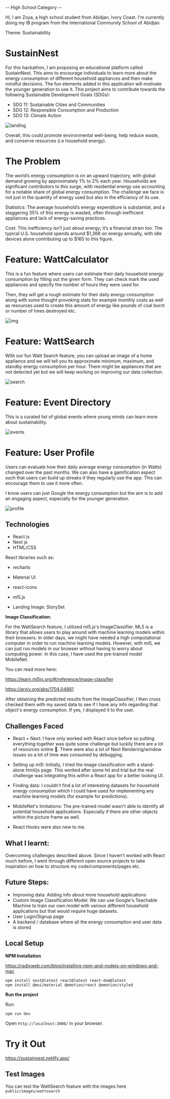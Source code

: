 -- High School Category -- 

Hi, I am Zoya, a high school student from Abidjan, Ivory Coast. I'm currently doing my IB program from the International Community School of Abidjan.

Theme: Sustainability 

# SustainNest 

For this hackathon, I am proposing an educational platform called SustainNest. This aims to encourage individuals to learn more about the energy consumption of different household appliances and then make mindful decisions. The fun elements added in this application will motivate the younger generation to use it. This project aims to contribute towards the following Sustainable Development Goals (SDGs):

* SDG 11: Sustainable Cities and Communities
* SDG 12: Responsible Consumption and Production
* SDG 13: Climate Action

![landing](public/images/readme1.png)

Overall, this could promote environmental well-being, help reduce waste, and conserve resources (i.e household energy).

# The Problem

The world’s energy consumption is on an upward trajectory, with global demand growing by approximately 1% to 2% each year. Households are significant contributors to this surge, with residential energy use accounting for a notable share of global energy consumption. The challenge we face is not just in the quantity of energy used but also in the efficiency of its use.

Statistics: The average household’s energy expenditure is substantial, and a staggering 35% of this energy is wasted, often through inefficient appliances and lack of energy-saving practices.

Cost: This inefficiency isn’t just about energy; it’s a financial strain too. The typical U.S. household spends around $1,368 on energy annually, with idle devices alone contributing up to $165 to this figure.


# Feature: WattCalculator

This is a fun feature where users can estimate their daily household energy consumption by filling out the given form. They can check mark the used appliances and specify the number of hours they were used for.

Then, they will get a rough estimate for their daily energy consumption along with some thought provoking stats for example monthly costs as well as resources used to create this amount of energy like pounds of coal burnt or number of trees destroyed etc.

![img](public/images/readme2.png)

# Feature: WattSearch

With our fun Watt Search feature, you can upload an image of a home appliance and we will tell you its approximate minimum, maximum, and standby energy consumption per hour. There might be appliances that are not detected yet but we will keep working on improving our data collection.

![search](public/images/readme3.png)

# Feature: Event Directory

This is a curated list of global events where young minds can learn more about sustainability. 

![events](public/images/readme4.png)

# Feature: User Profile

Users can evaluate how their daily average energy consumption (in Watts) changed over the past months. We can also have a gamification aspect such that users can build up streaks if they regularly use the app. This can encourage them to use it more often.

I know users can just Google the energy consumption but the aim is to add an engaging aspect, especially for the younger generation.

![profile](public/images/readme5.png)

## Technologies 

* React js
* Next js
* HTML/CSS

React libraries such as:

* recharts
* Material UI
* react-icons
* ml5.js

* Landing Image: StorySet

**Image Classification:**

For the WattSearch feature, I utilized ml5.js's ImageClassifier. ML5 is a library that allows users to play around with machine learning models within their browsers. In older days, we might have needed a high computational computer in order to run machine learning models. However, with ml5, we can just run models in our browser without having to worry about computing power. In this case, I have used the pre-trained model MobileNet. 

You can read more here: 

https://learn.ml5js.org/#/reference/image-classifier

https://arxiv.org/abs/1704.04861

After obtaining the predicted results from the ImageClassifier, I then cross checked them with my saved data to see if I have any info regarding that object's energy consumption. If yes, I displayed it to the user.

## Challenges Faced

* React + Next: I have only worked with React once before so putting everything together was quite some challenge but luckily there are a lot of resources online 🙈. There were also a lot of Next Rendering/window issues so a lot of time was consumed by debugging.

* Setting up ml5: Initially, I tried the image classification with a stand-alone html/js page. This worked after some hit and trial but the real challenge was integrating this within a React app for a better looking UI. 

* Finding data: I couldn't find a lot of interesting datasets for household energy consumption which I could have used for implementing any machine learning models (for example for predictions).

* MobileNet's limitations: The pre-trained model wasn't able to identify all potential household applications. Especially if there are other objects within the picture frame as well.

* React Hooks were also new to me.

## What I learnt: 

Overcoming challenges described above. Since I haven't worked with React much before, I went through different open source projects to take inspiration on how to structure my code/components/pages etc.

## Future Steps:

* Improving data: Adding info about more household applications
* Custom Image Classification Model: We can use Google's Teachable Machine to train our own model with various different household applications but that would require huge datasets.
* User Login/Signup page
* A backend / database where all the energy consumption and user data is stored



## Local Setup

**NPM Installation**

https://radixweb.com/blog/installing-npm-and-nodejs-on-windows-and-mac
```
npm install next@latest react@latest react-dom@latest
npm install @mui/material @emotion/react @emotion/styled
```
**Run the project**

Run:
```
npm run dev
```

Open ```http://localhost:3000/``` in your browser.

# Try it Out

https://sustainnest.netlify.app/

## Test Images

You can test the WattSearch feature with the images here ```public/images/wattsearch```
